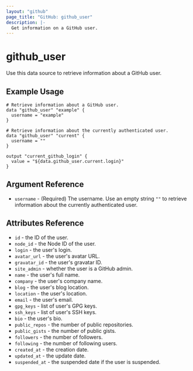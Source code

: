 ```yaml
---
layout: "github"
page_title: "GitHub: github_user"
description: |-
  Get information on a GitHub user.
---
```


# github\_user

Use this data source to retrieve information about a GitHub user.

## Example Usage

```hcl
# Retrieve information about a GitHub user.
data "github_user" "example" {
  username = "example"
}

# Retrieve information about the currently authenticated user.
data "github_user" "current" {
  username = ""
}

output "current_github_login" {
  value = "${data.github_user.current.login}"
}

```

## Argument Reference

 * `username` - (Required) The username. Use an empty string `""` to retrieve information about the currently authenticated user.

## Attributes Reference

 * `id` - the ID of the user.
 * `node_id` - the Node ID of the user.
 * `login` - the user's login.
 * `avatar_url` - the user's avatar URL.
 * `gravatar_id` - the user's gravatar ID.
 * `site_admin` - whether the user is a GitHub admin.
 * `name` - the user's full name.
 * `company` - the user's company name.
 * `blog` - the user's blog location.
 * `location` - the user's location.
 * `email` - the user's email.
 * `gpg_keys` - list of user's GPG keys.
 * `ssh_keys` - list of user's SSH keys.
 * `bio` - the user's bio.
 * `public_repos` - the number of public repositories.
 * `public_gists` - the number of public gists.
 * `followers` - the number of followers.
 * `following` - the number of following users.
 * `created_at` - the creation date.
 * `updated_at` - the update date.
 * `suspended_at` - the suspended date if the user is suspended.
